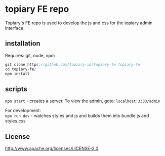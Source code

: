 # topiary FE repo

Topiary's FE repo is used to develop the js and css for the topiary admin interface.

## installation

Requires: git, node, npm

```js
git clone https://github.com/topiary-io/topiary-fe topiary-fe  
cd topiary-fe/  
npm install
```

## scripts

`npm start` - creates a server. To view the admin, goto: `localhost:3333/admin`  

For development:  
`npm run dev` - watches styles and js and builds them into bundle.js and styles.css  

## License

http://www.apache.org/licenses/LICENSE-2.0

